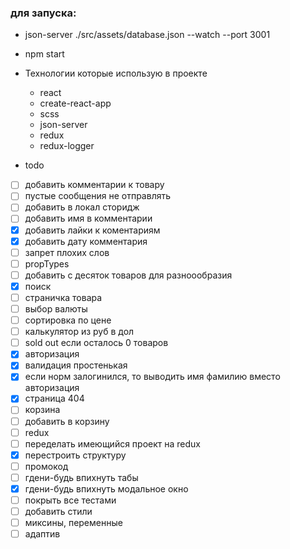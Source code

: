 ### для запуска:
* json-server ./src/assets/database.json --watch --port 3001
* npm start


* Технологии которые использую в проекте
    * react 
    * create-react-app 
    * scss 
    * json-server 
    * redux 
    * redux-logger 


* todo
 * [ ] добавить комментарии к товару
  * [ ] пустые сообщения не отправлять
  * [ ] добавить в локал сторидж
  * [ ] добавить имя в комментарии
  * [x] добавить лайки к коментариям
  * [x] добавить дату комментария
  * [ ] запрет плохих слов
 * [ ] propTypes
 * [ ] добавить с десяток товаров для разноообразия
 * [x] поиск
 * [ ] страничка товара
  * [ ] выбор валюты
  * [ ] сортировка по цене
  * [ ] калькулятор из руб в дол 
  * [ ] sold out если осталось 0 товаров
 * [x] авторизация
  * [x] валидация простенькая
  * [x] если норм залогинился, то выводить имя фамилию вместо авторизация
 * [x] страница 404 
 * [ ] корзина
 * [ ] добавить в корзину
 * [ ] redux
  * [ ] переделать имеющийся проект на redux
  * [x] перестроить структуру
 * [ ] промокод
 * [ ] гдени-будь впихнуть табы
 * [x] гдени-будь впихнуть модальное окно
 * [ ] покрыть все тестами
 * [ ] добавить стили
  * [ ] миксины, переменные
  * [ ] адаптив
